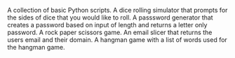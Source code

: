A collection of basic Python scripts.
A dice rolling simulator that prompts for the sides of dice that you would like to roll.
A passsword generator that creates a password based on input of length and returns a letter only password.
A rock paper scissors game.
An email slicer that returns the users email and their domain.
A hangman game with a list of words used for the hangman game.
